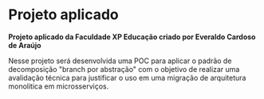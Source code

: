 # **Projeto aplicado**
**Projeto aplicado da Faculdade XP Educação criado por Everaldo Cardoso de Araújo**

Nesse projeto será desenvolvida uma POC para aplicar o padrão de decomposição "branch por abstração" com o objetivo de realizar uma avalidação técnica para justificar o uso em uma migração de arquitetura monolitica em microsserviços.

